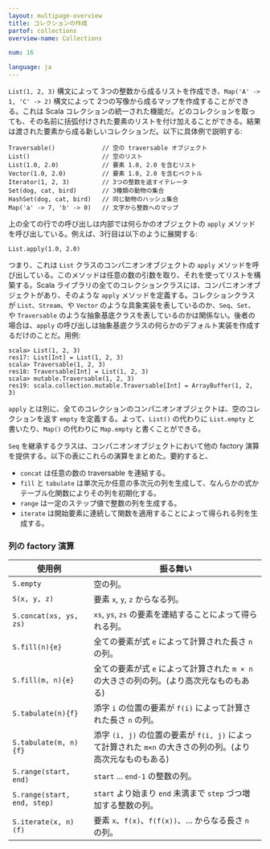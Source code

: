 ```yaml
---
layout: multipage-overview
title: コレクションの作成
partof: collections
overview-name: Collections

num: 16

language: ja
---
```


`List(1, 2, 3)` 構文によって 3つの整数から成るリストを作成でき、`Map('A' -> 1, 'C' -> 2)` 構文によって 2つの写像から成るマップを作成することができる。これは Scala コレクションの統一された機能だ。どのコレクションを取っても、その名前に括弧付けされた要素のリストを付け加えることができる。結果は渡された要素から成る新しいコレクションだ。以下に具体例で説明する:

    Traversable()             // 空の traversable オブジェクト
    List()                    // 空のリスト
    List(1.0, 2.0)            // 要素 1.0, 2.0 を含むリスト
    Vector(1.0, 2.0)          // 要素 1.0, 2.0 を含むベクトル
    Iterator(1, 2, 3)         // 3つの整数を返すイテレータ
    Set(dog, cat, bird)       // 3種類の動物の集合
    HashSet(dog, cat, bird)   // 同じ動物のハッシュ集合
    Map('a' -> 7, 'b' -> 0)   // 文字から整数へのマップ

上の全ての行での呼び出しは内部では何らかのオブジェクトの `apply` メソッドを呼び出している。例えば、3行目は以下のように展開する:

    List.apply(1.0, 2.0)

つまり、これは `List` クラスのコンパニオンオブジェクトの `apply` メソッドを呼び出している。このメソッドは任意の数の引数を取り、それを使ってリストを構築する。Scala ライブラリの全てのコレクションクラスには、コンパニオンオブジェクトがあり、そのような `apply` メソッドを定義する。コレクションクラスが `List`、`Stream`、や `Vector` のような具象実装を表しているのか、`Seq`、`Set`、や `Traversable` のような抽象基底クラスを表しているのかは関係ない。後者の場合は、`apply` の呼び出しは抽象基底クラスの何らかのデフォルト実装を作成するだけのことだ。用例:

    scala> List(1, 2, 3)
    res17: List[Int] = List(1, 2, 3)
    scala> Traversable(1, 2, 3)
    res18: Traversable[Int] = List(1, 2, 3)
    scala> mutable.Traversable(1, 2, 3)
    res19: scala.collection.mutable.Traversable[Int] = ArrayBuffer(1, 2, 3)

`apply` とは別に、全てのコレクションのコンパニオンオブジェクトは、空のコレクションを返す `empty` を定義する。よって、`List()` の代わりに `List.empty` と書いたり、`Map()` の代わりに `Map.empty` と書くことができる。

`Seq` を継承するクラスは、コンパニオンオブジェクトにおいて他の factory 演算を提供する。以下の表にこれらの演算をまとめた。要約すると、

* `concat` は任意の数の traversable を連結する。
* `fill` と `tabulate` は単次元か任意の多次元の列を生成して、なんらかの式かテーブル化関数によりその列を初期化する。
* `range` は一定のステップ値で整数の列を生成する。
* `iterate` は開始要素に連続して関数を適用することによって得られる列を生成する。

### 列の factory 演算

| 使用例                    | 振る舞い|
| ------                   | ------                                                           |
|  `S.empty`         	    | 空の列。 |
|  `S(x, y, z)`      	    | 要素 `x`, `y`, `z` からなる列。 |
|  `S.concat(xs, ys, zs)`   | `xs`, `ys`, `zs` の要素を連結することによって得られる列。 |
|  `S.fill(n){e}`      	    | 全ての要素が式 `e` によって計算された長さ `n` の列。 |
|  `S.fill(m, n){e}`        | 全ての要素が式 `e` によって計算された `m × n` の大きさの列の列。(より高次元なものもある) |
|  `S.tabulate(n){f}`       | 添字 `i` の位置の要素が `f(i)` によって計算された長さ `n` の列。 |
|  `S.tabulate(m, n){f}`    | 添字 `(i, j)` の位置の要素が `f(i, j)` によって計算された `m×n` の大きさの列の列。(より高次元なものもある)|
|  `S.range(start, end)`    | `start` ... `end-1` の整数の列。 |
|  `S.range(start, end, step)`| `start` より始まり `end` 未満まで `step` づつ増加する整数の列。 |
|  `S.iterate(x, n)(f)`     | 要素 `x`、`f(x)`、`f(f(x))`、… からなる長さ `n` の列。 |
